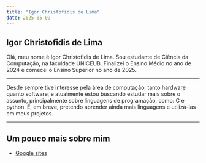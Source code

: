 ```yaml
---
title: "Igor Christofidis de Lima"
date: 2025-05-09
---
```

## Igor Christofidis de Lima
Olá, meu nome é Igor Christofidis de Lima. Sou estudante de Ciência da Computação, na faculdade UNICEUB. Finalizei o Ensino Médio no ano de 2024 e comecei o Ensino Superior no ano de 2025. 

---

Desde sempre tive interesse pela área de computação, tanto hardware quanto software, e atualmente estou buscando estudar mais sobre o assunto, principalmente sobre linguagens de programação, como: C e python. E, em breve, pretendo aprender ainda mais linguagens e utilizá-las em meus projetos.

---

## Um pouco mais sobre mim
- [Google sites](https://sites.google.com/view/igor-christofidis-lima/p%C3%A1gina-inicial)
